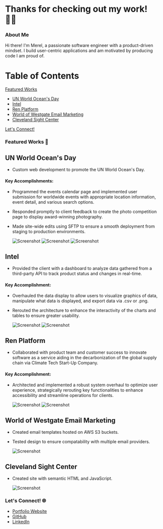 # Thanks for checking out my work! 👩‍💻

### About Me
Hi there! I'm Merel, a passionate software engineer with a product-driven mindset. I build user-centric applications and am motivated by producing code I am proud of.

# Table of Contents

[Featured Works](#featured-works-)
   - [UN World Ocean's Day](#un-world-oceans-day)
   - [Intel](#intel)
   - [Ren Platform](#ren-platform)
   - [World of Westgate Email Marketing](#world-of-westgate-email-marketing)
   - [Cleveland Sight Center](#cleveland-sight-center)

[Let's Connect!](#lets-connect-)


### Featured Works 🌟

## UN World Ocean's Day
- Custom web development to promote the UN World Ocean's Day.

#### Key Accomplishments:
- Programmed the events calendar page and implemented user submission for worldwide events with appropriate location information, event detail, and various search options.
- Responded promptly to client feedback to create the photo competition page to display award-winning photography.
- Made site-wide edits using SFTP to ensure a smooth deployment from staging to production environments.
  
  ![Screenshot](./assets/images/unworldocean_photo-competition.png)
  ![Screenshot](./assets/images/unworldocean_event-calendar_.png)
  ![Screenshot](./assets/images/unworldocean_home.png)

## Intel
- Provided the client with a dashboard to analyze data gathered from a third-party API to track product status and changes in real-time.

#### Key Accomplishment:
- Overhauled the data display to allow users to visualize graphics of data, manipulate what data is displayed, and export data via .csv or .png.
- Rerouted the architecture to enhance the interactivity of the charts and tables to ensure greater usability.
  
  ![Screenshot](./assets/images/intel1.png)
  ![Screenshot](./assets/images/intel2.png)

## Ren Platform
- Collaborated with product team and customer success to innovate software as a service aiding in the decarbonization of the global supply chain via Climate Tech Start-Up Company.

#### Key Accomplishment:
- Architected and implemented a robust system overhaul to optimize user experience, strategically rerouting key functionalities to enhance accessibility and streamline operations for clients.
  
  ![Screenshot](./assets/images/new-correlations-page.png)
  ![Screenshot](./assets/images/ren.png)

## World of Westgate Email Marketing 
- Created email templates hosted on AWS S3 buckets.
- Tested design to ensure compatability with multiple email providers. 
  
  ![Screenshot](./assets/images/wgr.emails.html.png)

## Cleveland Sight Center 
- Created site with semantic HTML and JavaScript. 

  ![Screenshot](./assets/images/2023-report.clevelandsightcenter.org.png)


### Let's Connect! 🌐

- [Portfolio Website](https://mereljac.dev)
- [GitHub](https://github.com/MerelJac)
- [LinkedIn](https://www.linkedin.com/in/merel-b-jacobs)
